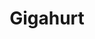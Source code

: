 ---
layout: game
title: Gigahurt
title_id: gimm_gigahurt
release_date: 2018-11-01
platform: (Desktop)
technology: 2018 - Adobe Flash, ActionScript 3
description: It is the year 20XX. Suddenly, an army of evil robots arrive on Earth, and plan to enslave the human race! You must use your cybernetic augmentations to destroy the robots and save all of humanity!

download_link: https://github.com/modderwizard/GIMM_Projects/releases/download/release/gigahurt_desktop.swf
source_link: https://github.com/modderwizard/GIMM_Projects/tree/master/gigahurt

navbar_name: Games
stylesheet_name: page_project
last_screenshot_number: 2
---